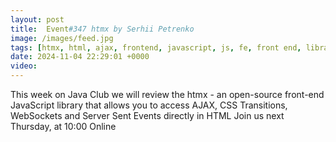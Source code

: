 ```yaml
---
layout: post
title:  Event#347 htmx by Serhii Petrenko
image: /images/feed.jpg
tags: [htmx, html, ajax, frontend, javascript, js, fe, front end, library, css, transition, web socket]
date: 2024-11-04 22:29:01 +0000
video: 
---
```


This week on Java Club we will review the htmx - an open-source front-end JavaScript library that allows you to access AJAX, CSS Transitions, WebSockets and Server Sent Events directly in HTML
Join us next Thursday, at 10:00 Online
